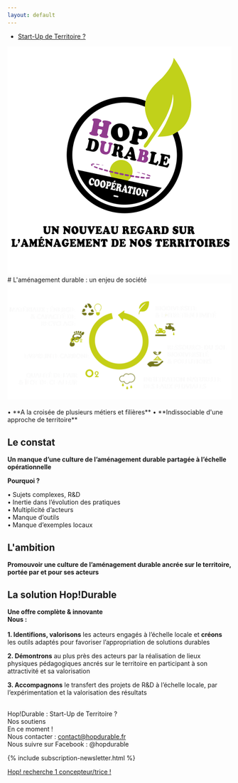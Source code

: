 ```yaml
---
layout: default
---
```


<section class="center">
  <nav class="site-nav">
    <ul>
      <li><a href="/hop-durable-gouvernance.html" class="button button--action">Start-Up de Territoire ?</a></li>
    </ul>
  </nav>
  <img src="assets/images/logo_hop_amenagement_durable_nov3.svg" alt="Logo de Hop durable">
  <br>
    
  <div class="bottom">  
    
  </div>
</section>


 
<section markdown="1" class="center">
# L'aménagement durable : un enjeu de société
<img src="assets/images/amenagement-durable-schema2.svg">
<br>
<br>
• **A la croisée de plusieurs métiers et filières**  
• **Indissociable d'une approche de territoire**

</section>

<section markdown="1">

# Le constat  

**Un manque d’une culture de l’aménagement durable partagée à l’échelle opérationnelle**  

**Pourquoi ?**  

• Sujets complexes, R&D  
• Inertie dans l’évolution des pratiques  
• Multiplicité d’acteurs  
• Manque d’outils  
• Manque d’exemples locaux  

# L'ambition
**Promouvoir une culture de l’aménagement durable ancrée sur le territoire, portée par et pour ses acteurs**  

</section>

<section markdown="1">

# La solution Hop!Durable 

**Une offre complète & innovante**
<br>
**Nous :**  
<br>
**1. Identifions, valorisons** les acteurs engagés à l’échelle locale et **créons** les outils adaptés pour favoriser l’appropriation de solutions durables  

**2. Démontrons** au plus près des acteurs par la réalisation de lieux physiques pédagogiques ancrés sur le territoire en participant à son attractivité et sa valorisation  

**3. Accompagnons** le transfert des projets de R&D à l’échelle locale, par l’expérimentation et la valorisation des résultats  
<br>

</section>
  
<section markdown="1">

Hop!Durable : Start-Up de Territoire ?  
Nos soutiens  
En ce moment !  
Nous contacter : contact@hopdurable.fr  
Nous suivre sur Facebook : @hopdurable

{% include subscription-newsletter.html %}  

<p class="center">
  <a href="assets/pdf/hop-durable_recherche_concepteur_2.pdf" class="button">Hop! recherche 1 concepteur/trice ! </a>
</p>
  

  
</section>
